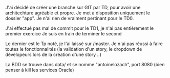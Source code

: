J'ai décidé de créer une branche sur GIT par TD, pour avoir une architechture agréable et propre.
Je met à disposition uniquement le dossier "app".
Je n'ai rien de vraiment pertinant pour le TD0.

J'ai effectué pas mal de commit pour le TD1, 
  je n'ai pas entièrement le premier exercice 
  Je suis en train de terminer le second

Le dernier est le Tp noté, je l'ai laissé sur /master. Je n'ai pas réussi à faire toutes le fonctionnalités (la validation d'un story, le dropdown de dévelopeurs lors de la création d'une story ..)

La BDD se trouve dans data/ et se nomme "antoinelozach", port 8080 (bien penser à kill les services Oracle)
